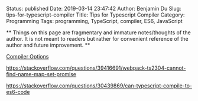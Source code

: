 Status: published
Date: 2019-03-14 23:47:42
Author: Benjamin Du
Slug: tips-for-typescript-compiler
Title: Tips for Typescript Compiler
Category: Programming
Tags: programming, TypeScript, compiler, ES6, JavaScript

**
Things on this page are fragmentary and immature notes/thoughts of the author.
It is not meant to readers but rather for convenient reference of the author and future improvement.
**

[Compiler Options](https://www.typescriptlang.org/docs/handbook/compiler-options.html)

https://stackoverflow.com/questions/39416691/webpack-ts2304-cannot-find-name-map-set-promise

https://stackoverflow.com/questions/30439869/can-typescript-compile-to-es6-code

